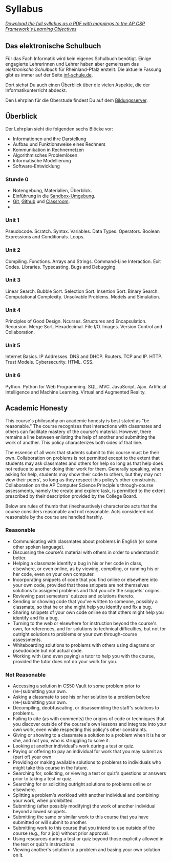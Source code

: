# Syllabus

###### [Download the full syllabus as a PDF with mappings to the AP CSP Framework's Learning Objectives](https://dl.dropboxusercontent.com/s/f2srub4nxf2dx6c/Syllabus%202018-19.pdf?dl=0)

## Das elektronische Schulbuch

Für das Fach Informatik wird kein eigenes Schulbuch benötigt. Einige engagierte Lehrerinnen und Lehrer haben aber gemeinsam das *elektronische Schulbuch* für Rheinland-Pfalz erstellt. Die aktuelle Fassung gibt es immer auf der Seite [inf-schule.de](https://www.inf-schule.de).

Dort siehst Du auch einen Überblick über die vielen Aspekte, die der Informatikunterricht abdeckt. 

Den Lehrplan für die Oberstude findest Du auf dem [Bildungsserver](https://static.bildung-rp.de/lehrplaene/gymnasium/Informatik_LP_SekII.pdf).


## Überblick

Der Lehrplan sieht die folgenden sechs Blöcke vor:

+ Informationen und ihre Darstellung
+ Aufbau und Funktionsweise eines Rechners
+ Kommunikation in Rechnernetzen
+ Algorithmisches Problemlösen
+ Informatische Modellierung
+ Software-Entwicklung

### Stunde 0

+ Notengebung, Materialien, Überblick.
+ Einführung in die [Sandbox-Umgebung](https://sanbox.cs50.io). 
+ [Git](https://www.git-scm.com), [Github](https://www.github.com) und [Classroom](https://classroom.github.com).
+

### Unit 1

Pseudocode. Scratch. Syntax. Variables. Data Types. Operators. Boolean Expressions and Conditionals. Loops.

### Unit 2

Compiling. Functions. Arrays and Strings. Command-Line Interaction. Exit Codes. Libraries. Typecasting. Bugs and Debugging.

### Unit 3

Linear Search. Bubble Sort. Selection Sort. Insertion Sort. Binary Search. Computational Complexity. Unsolvable Problems. Models and Simulation.

### Unit 4

Principles of Good Design. Ncurses. Structures and Encapsulation. Recursion. Merge Sort. Hexadecimal. File I/O. Images. Version Control and Collaboration.

### Unit 5

Internet Basics. IP Addresses. DNS and DHCP. Routers. TCP and IP. HTTP. Trust Models. Cybersecurity. HTML. CSS.

### Unit 6

Python. Python for Web Programming. SQL. MVC. JavaScript. Ajax. Artificial Intelligence and Machine Learning. Virtual and Augmented Reality.

## Academic Honesty

This course's philosophy on academic honesty is best stated as "be reasonable." The course recognizes that interactions with classmates and others can facilitate mastery of the course's material. However, there remains a line between enlisting the help of another and submitting the work of another. This policy characterizes both sides of that line.

The essence of all work that students submit to this course must be their own. Collaboration on problems is not permitted except to the extent that students may ask classmates and others for help so long as that help does not reduce to another doing thier work for them. Generally speaking, when asking for help, students may show their code to others, but they may not view their peers', so long as they respect this policy's other constraints. Collaboration on the AP Computer Science Principle's through-course assessments, namely the create and explore task, is permitted to the extent prescribed by their description provided by the College Board.

Below are rules of thumb that (inexhaustively) characterize acts that the course considers reasonable and not reasonable. Acts considered not reasonable by the course are handled harshly.

### Reasonable

* Communicating with classmates about problems in English (or some other spoken language).
* Discussing the course's material with others in order to understand it better.
* Helping a classmate identify a bug in his or her code in class, elsewhere, or even online, as by viewing, compiling, or running his or her code, even on your own computer.
* Incorporating snippets of code that you find online or elsewhere into your own code, provided that those snippets are not themselves solutions to assigned problems and that you cite the snippets' origins.
* Reviewing past semesters' quizzes and solutions thereto.
* Sending or showing code that you've written to someone, possibly a classmate, so that he or she might help you identify and fix a bug.
* Sharing snippets of your own code online so that others might help you identify and fix a bug.
* Turning to the web or elsewhere for instruction beyond the course's own, for references, and for solutions to technical difficulties, but not for outright solutions to problems or your own through-course assessments.
* Whiteboarding solutions to problems with others using diagrams or pseudocode but not actual code.
* Working with (and even paying) a tutor to help you with the course, provided the tutor does not do your work for you.

### Not Reasonable

* Accessing a solution in CS50 Vault to some problem prior to (re-)submitting your own.
* Asking a classmate to see his or her solution to a problem before (re-)submitting your own.
* Decompiling, deobfuscating, or disassembling the staff's solutions to problems.
* Failing to cite (as with comments) the origins of code or techniques that you discover outside of the course's own lessons and integrate into your own work, even while respecting this policy's other constraints.
* Giving or showing to a classmate a solution to a problem when it is he or she, and not you, who is struggling to solve it.
* Looking at another individual's work during a test or quiz.
* Paying or offering to pay an individual for work that you may submit as (part of) your own.
* Providing or making available solutions to problems to individuals who might take this course in the future.
* Searching for, soliciting, or viewing a test or quiz's questions or answers prior to taking a test or quiz.
* Searching for or soliciting outright solutions to problems online or elsewhere.
* Splitting a problem's workload with another individual and combining your work, when prohibitted.
* Submitting (after possibly modifying) the work of another individual beyond allowed snippets.
* Submitting the same or similar work to this course that you have submitted or will submit to another.
* Submitting work to this course that you intend to use outside of the course (e.g., for a job) without prior approval.
* Using resources during a test or quiz beyond those explicitly allowed in the test or quiz's instructions.
* Viewing another's solution to a problem and basing your own solution on it.
